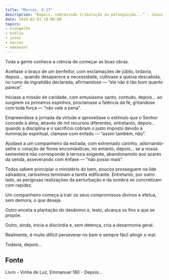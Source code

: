```yaml
---
title: "Marcos, 4:17"
description: “Depois, sobrevindo tribulação ou perseguição...” - Jesus
date: 2019-02-01 19:00:00
topics: 
- evangelho
- biblia
- jesus
- marcos
- emmanuel
---
```


Toda a gente conhece a ciência de começar as boas obras.

Aceita­se o braço de um benfeitor, com exclamações de júbilo, todavia,
depois... quando desaparece a necessidade, cultiva­se a queixa descabida, no rumo
da ingratidão declarada, afirmando­se — “ele não é tão bom quanto parece”.

Inicia­se a missão de caridade, com entusiasmo santo, contudo, depois... ao
surgirem os primeiros espinhos, proclama­se a falência da fé, gritando­se com toda
força — “não vale a pena”.

Empreende­se a jornada da virtude e aproveita­se o estímulo que o Senhor
concede à alma, através de mil recursos diferentes, entretanto, depois... quando a
disciplina e o sacrifício cobram o justo imposto devido à iluminação espiritual,
clama­se com enfado — “assim também, não”.

Ajuda­se a um companheiro da estrada, com extremado carinho,
adornando­se­lhe o coração de flores encomiásticas, no entanto, depois... se a nossa
sementeira não corresponde à ternura exigente, abandonamo­lo aos azares da senda,
asseverando com ênfase — “não posso mais”.

Todos sabem principiar o ministério do bem, poucos prosseguem na lide
salvadora, raríssimos terminam a tarefa edificante. Entretanto, por outro lado, as
perigosas realizações da perturbação e da sombra se concretizam com rapidez.

Um companheiro começa a trair os seus compromissos divinos e efetua,
sem demora, o que deseja.

Outro enceta a plantação do desânimo e, lesto, alcança os fins a que se
propõe.

Outro, ainda, inicia a discórdia e, sem detença, cria a desarmonia geral.

Realmente, é muito difícil perseverar no bem e sempre fácil atingir o mal.

Todavia, depois...

## Fonte
Livro - Vinha de Luz, Emmanuel
180 - Depois...
